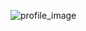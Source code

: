 ![profile_image](https://avatars0.githubusercontent.com/u/22845947?s=400&u=578c3b2049172497e8391a00d08dc3ea0e721eac&v=4)
